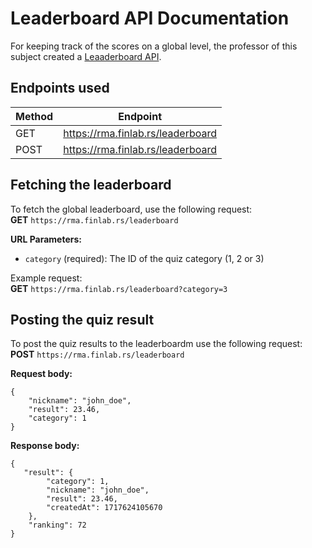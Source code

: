 # Leaderboard API Documentation

For keeping track of the scores on a global level, the professor of this subject created a [Leaaderboard API](https://github.com/Appollo41-Community/rma-quiz-leaderboard-api).

## Endpoints used

| Method | Endpoint |
|--------|-----------------------------------|
| GET    | https://rma.finlab.rs/leaderboard |
| POST   | https://rma.finlab.rs/leaderboard |

## Fetching the leaderboard
To fetch the global leaderboard, use the following request: <br>
**GET** `https://rma.finlab.rs/leaderboard`

**URL Parameters:** <br>
- `category` (required): The ID of the quiz category (1, 2 or 3)

Example request: <br>
**GET** `https://rma.finlab.rs/leaderboard?category=3`

## Posting the quiz result 
To post the quiz results to the leaderboardm use the following request:
**POST** `https://rma.finlab.rs/leaderboard`

**Request body:** <br>
```
{ 
    "nickname": "john_doe", 
    "result": 23.46, 
    "category": 1 
}
```

**Response body:** <br>
```
{ 
   "result": { 
        "category": 1, 
        "nickname": "john_doe", 
        "result": 23.46, 
        "createdAt": 1717624105670 
    },
	"ranking": 72
}
```